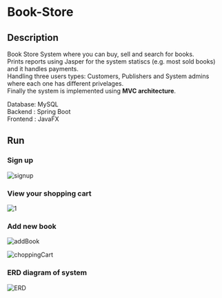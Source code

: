 # Book-Store

## Description

Book Store System where you can buy, sell and search for books.<br>
Prints reports using Jasper for the system statiscs (e.g. most sold books) and it handles payments.<br>
Handling three users types: Customers, Publishers and System admins where each one has different privelages.<br>
Finally the system is implemented using <b>MVC architecture</b>.<br>

Database: MySQL<br>
Backend : Spring Boot<br>
Frontend : JavaFX<br>

## Run

<h3>Sign up</h3>

![signup](https://user-images.githubusercontent.com/60818439/169532030-3c03abb1-a901-4d15-842d-5eb3f8ae7e90.png)

<h3>View your shopping cart</h3>

![1](https://user-images.githubusercontent.com/60818439/169531591-65862c3c-0a64-4fe3-b53f-e12b3074a03a.png)

<h3>Add new book</h3>

![addBook](https://user-images.githubusercontent.com/60818439/169531713-0cd89617-570f-4143-bc73-b5489efbdcce.png)

![choppingCart](https://user-images.githubusercontent.com/60818439/169531821-b99aff3a-30dd-423c-8ef8-48f020c278ee.png)

<h3>ERD diagram of system</h3>

![ERD](https://user-images.githubusercontent.com/60818439/169531971-eaa09a7f-9da0-4f15-b198-dae2e883ed39.png)
